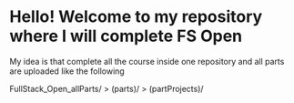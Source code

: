 # Hello! Welcome to my repository where I will complete FS Open

My idea is that complete all the course inside one repository and all parts are uploaded like the following

FullStack_Open_allParts/ > (parts)/ > (partProjects)/
